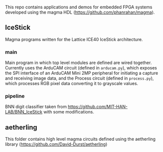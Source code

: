 This repo contains applications and demos for embedded FPGA systems developed using the magma HDL (https://github.com/phanrahan/magma).
## IceStick
Magma programs written for the Lattice ICE40 IceStick architecture.
### main
Main program in which top level modules are defined are wired together. Currently uses the ArduCAM circuit (defined in `arducam.py`), which exposes the SPI interface of an ArduCAM Mini 2MP peripheral for initiating a capture and receiving image data, and the Process circuit (defined in `process.py`), which processes RGB pixel data converting it to grayscale values.
### pipeline
BNN digit classifier taken from https://github.com/MIT-HAN-LAB/BNN_IceStick with some modifications. 

## aetherling
This folder contains high level magma circuits defined using the aetherling library (https://github.com/David-Durst/aetherling) 

